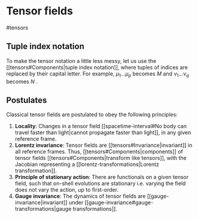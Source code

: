 # Tensor fields
#tensors

## Tuple index notation
To make the tensor notation a little less messy, let us use the [[tensors#Components|tuple index notation]], where tuples of indices are replaced by their capital letter. For example, $\mu_1 \dots \mu_p$ becomes $M$ and $\nu_1 \dots \nu_q$ becomes $N$ .

## Postulates
Classical tensor fields are postulated to obey the following principles:

1. **Locality**: Changes in a tensor field [[spacetime-interval#No body can travel faster than light|cannot propagate faster than light]], in any given reference frame.
2. **Lorentz invariance**: Tensor fields are [[tensors#Invariance|invariant]] in all reference frames. Thus, [[tensors#Components|components]] of tensor fields [[tensors#Components|transform like tensors]], with the Jacobian representing a [[lorentz-transformations|Lorentz transformation]]. 
3. **Principle of stationary action**: There are functionals on a given tensor field, such that on-shell evolutions are stationary i.e. varying the field does not vary the action, up to first-order.
4. **Gauge invariance**: The dynamics of tensor fields are [[gauge-invariance|invariant]] under [[gauge-invariance#gauge-transformations|gauge transformations]].

